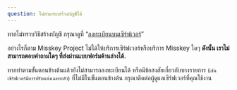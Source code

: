 ```yaml
---
question: ไม่สามารถสร้างบัญชีได้
---
```


หากไม่ทราบวิธีสร้างบัญชี กรุณาดูที่ “[ลงทะเบียนบนเซิร์ฟเวอร์](/docs/for-users/onboarding/join-server/)”

อย่างไรก็ตาม Misskey Project ไม่ได้ให้บริการเซิร์ฟเวอร์หรือบริการ Misskey ใดๆ **ดังนั้น เราไม่สามารถตอบคำถามใดๆ ที่ส่งผ่านแบบฟอร์มด้านล่างได้.**

หากทำตามขั้นตอนข้างต้นแล้วยังไม่สามารถลงทะเบียนได้ หรือมีข้อสงสัยเกี่ยวกับบางรายการ <small>(เช่น เซิร์ฟเวอร์มีการปรับแต่งเฉพาะตัว)</small> ที่ไม่มีในขั้นตอนข้างต้น กรุณาติดต่อผู้ดูแลเซิร์ฟเวอร์ที่คุณใช้งาน
